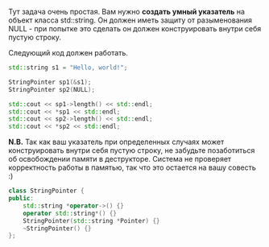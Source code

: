 Тут задача очень простая. Вам нужно **создать умный указатель** на объект класса std::string. 
Он должен иметь защиту от разыменования NULL - при попытке это сделать он должен конструировать внутри себя пустую строку.

Следующий код должен работать.

```C++
std::string s1 = "Hello, world!";

StringPointer sp1(&s1);
StringPointer sp2(NULL);

std::cout << sp1->length() << std::endl;
std::cout << *sp1 << std::endl;
std::cout << sp2->length() << std::endl;
std::cout << *sp2 << std::endl;
```

**N.B.** Так как ваш указатель при определенных случаях может конструировать внутри себя пустую строку, 
не забудьте позаботиться об освобождении памяти в деструкторе. 
Система не проверяет корректность работы в памятью, так что это остается на вашу совесть :)

```C++
class StringPointer {
public:
    std::string *operator->() {}
    operator std::string*() {}
    StringPointer(std::string *Pointer) {}
    ~StringPointer() {}
};
```
